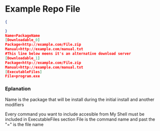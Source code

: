 ﻿# Example Repo File
```json
{
	
}
Name=PackageName
[Downloadable_0]
Package=http://example.com/File.zip
Manual=http://example.com/manual.txt
#This line below meens it's an alternative download server 
[Downloadable_1]
Package=http://example.com/File.zip
Manual=http://example.com/manual.txt
[ExecutableFiles]
File=program.exe
```

### Eplanation
Name is the package that will be install during the initial install and another modifiers

Every command you want to include accesible from My Shell must be included in ExecutableFiles section
File is the command name and past the "=" is the file name